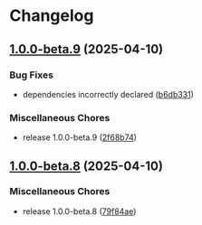 # Changelog

## [1.0.0-beta.9](https://github.com/wellcaffeinated/intween/compare/v1.0.0-beta.8...v1.0.0-beta.9) (2025-04-10)


### Bug Fixes

* dependencies incorrectly declared ([b6db331](https://github.com/wellcaffeinated/intween/commit/b6db331ceb4af38fd3b598eca6f438115e5ff069))


### Miscellaneous Chores

* release 1.0.0-beta.9 ([2f68b74](https://github.com/wellcaffeinated/intween/commit/2f68b74c722174ea6db6827458b576fb6199f48e))

## [1.0.0-beta.8](https://github.com/wellcaffeinated/intween/compare/v1.0.0-beta.6...v1.0.0-beta.8) (2025-04-10)


### Miscellaneous Chores

* release 1.0.0-beta.8 ([79f84ae](https://github.com/wellcaffeinated/intween/commit/79f84ae048fb4d6d6b9fde85bf07bf6bb46bedf1))
